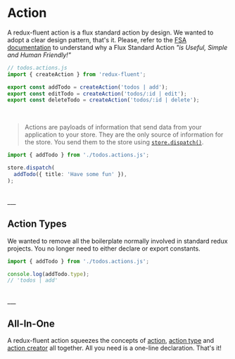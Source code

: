 # Action

A redux-fluent action is a flux standard action by design. We wanted to adopt a clear design pattern, that's it. 
Please, refer to the [FSA documentation](https://github.com/redux-utilities/flux-standard-action) to understand why a Flux Standard Action _"is Useful, Simple and Human Friendly!"_

```typescript
// todos.actions.js
import { createAction } from 'redux-fluent';

export const addTodo = createAction('todos | add');
export const editTodo = createAction('todos/:id | edit');
export const deleteTodo = createAction('todos/:id | delete');
```

<br />

> Actions are payloads of information that send data from your application to your store.
> They are the only source of information for the store. You send them to the store using [`store.dispatch()`](https://redux.js.org/api/store#dispatchaction).

```typescript
import { addTodo } from './todos.actions.js';

store.dispatch(
  addTodo({ title: 'Have some fun' }),
);
```

<br />
___

## Action Types

We wanted to remove all the boilerplate normally involved in standard redux projects.
You no longer need to either declare or export constants. 

```typescript
import { addTodo } from './todos.actions.js';

console.log(addTodo.type);
// 'todos | add'
```

<br />
___

## All-In-One

A redux-fluent action squeezes the concepts of [action](https://redux.js.org/basics/actions#actions), [action type](https://redux.js.org/basics/actions#actions) and [action creator](https://redux.js.org/basics/actions#action-creators) all together.
All you need is a one-line declaration. That's it! 

